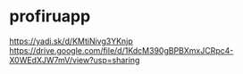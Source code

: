 # profiruapp

https://yadi.sk/d/KMtiNivg3YKnjp
https://drive.google.com/file/d/1KdcM390gBPBXmxJCRpc4-X0WEdXJW7mV/view?usp=sharing
